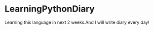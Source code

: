 LearningPythonDiary
===================

Learning this language in next 2 weeks.And I will write diary every day! 